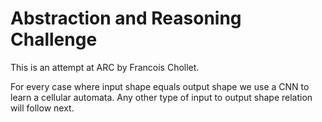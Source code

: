 # Abstraction and Reasoning Challenge

This is an attempt at ARC by Francois Chollet. 

For every case where input shape equals output shape we use a CNN to learn a cellular automata.
Any other type of input to output shape relation will follow next.

